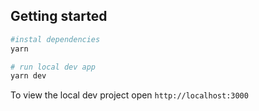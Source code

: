 ## Getting started

```sh
#instal dependencies
yarn
```

```sh
# run local dev app
yarn dev
```

To view the local dev project open `http://localhost:3000`
